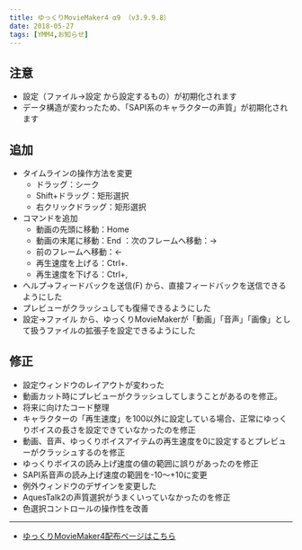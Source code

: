 ```yaml
---
title: ゆっくりMovieMaker4 α9 （v3.9.9.8）
date: 2018-05-27
tags: [YMM4,お知らせ]
---
```

## 注意
- 設定（ファイル→設定 から設定するもの）が初期化されます
- データ構造が変わったため、「SAPI系のキャラクターの声質」が初期化されます
## 追加
- タイムラインの操作方法を変更
	- ドラッグ：シーク
	- Shift+ドラッグ：矩形選択
	- 右クリックドラッグ：矩形選択
- コマンドを追加
	- 動画の先頭に移動：Home
	- 動画の末尾に移動：End
	：次のフレームへ移動：→
	- 前のフレームへ移動：←
	- 再生速度を上げる：Ctrl+.
	- 再生速度を下げる：Ctrl+,
- ヘルプ→フィードバックを送信(F) から、直接フィードバックを送信できるようにした
- プレビューがクラッシュしても復帰できるようにした
- 設定→ファイル から、ゆっくりMovieMakerが「動画」「音声」「画像」として扱うファイルの拡張子を設定できるようにした
## 修正
- 設定ウィンドウのレイアウトが変わった
- 動画カット時にプレビューがクラッシュしてしまうことがあるのを修正。
- 将来に向けたコード整理
- キャラクターの「再生速度」を100以外に設定している場合、正常にゆっくりボイスの長さを設定できていなかったのを修正
- 動画、音声、ゆっくりボイスアイテムの再生速度を0に設定するとプレビューがクラッシュするのを修正
- ゆっくりボイスの読み上げ速度の値の範囲に誤りがあったのを修正
- SAPI系音声の読み上げ速度の範囲を-10～+10に変更
- 例外ウィンドウのデザインを変更した
- AquesTalk2の声質選択がうまくいっていなかったのを修正
- 色選択コントロールの操作性を改善

---

- [ゆっくりMovieMaker4配布ページはこちら](../index.md)